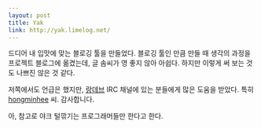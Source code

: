 ```yaml
---
layout: post
title: Yak
link: http://yak.limelog.net/
---
```


드디어 내 입맛에 맞는 블로깅 툴을 만들었다. 블로깅 툴인 만큼 만들 때 생각의 과정을 프로젝트 블로그에 옮겼는데, 글 솜씨가 영 좋지 않아 아쉽다. 하지만 이렇게 써 보는 것도 나쁘진 않은 것 같다.

저쪽에서도 언급은 했지만, [랑데브](http://langdev.org/) IRC 채널에 있는 분들에게 많은 도움을 받았다. 특히 [hongminhee](http://dahlia.kr/) 씨. 감사합니다.

아, 참고로 야크 털깎기는 프로그래머들만 한다고 한다.
